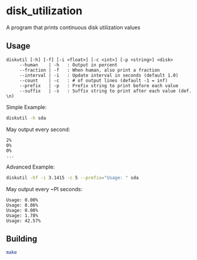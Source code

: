 # disk_utilization

A program that prints continuous disk utilization values

## Usage

```
diskutil [-h] [-f] [-i <float>] [-c <int>] [-p <string>] <disk>
	 --human    | -h   : Output in percent
	 --fraction | -f   : When human, also print a fraction
	 --interval | -i   : Update interval in seconds (default 1.0)
	 --count    | -c   : # of output lines (default -1 = inf)
	 --prefix   | -p   : Prefix string to print before each value
	 --suffix   | -s   : Suffix string to print after each value (def. \n)
```

Simple Example:
```sh
diskutil -h sda
```
May output every second:
```
2%
0%
0%
...
```

Advanced Example:
```sh
diskutil -hf -i 3.1415 -c 5 --prefix="Usage: " sda
```
May output every ~PI seconds:
```
Usage: 0.00%
Usage: 0.86%
Usage: 0.00%
Usage: 1.78%
Usage: 42.57%
```

## Building

```sh
make
```

